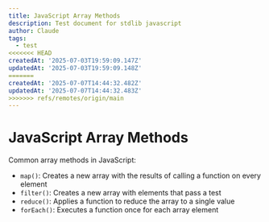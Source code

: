 ```yaml
---
title: JavaScript Array Methods
description: Test document for stdlib javascript
author: Claude
tags:
  - test
<<<<<<< HEAD
createdAt: '2025-07-03T19:59:09.147Z'
updatedAt: '2025-07-03T19:59:09.148Z'
=======
createdAt: '2025-07-07T14:44:32.482Z'
updatedAt: '2025-07-07T14:44:32.483Z'
>>>>>>> refs/remotes/origin/main
---
```

# JavaScript Array Methods

Common array methods in JavaScript:

- `map()`: Creates a new array with the results of calling a function on every element
- `filter()`: Creates a new array with elements that pass a test
- `reduce()`: Applies a function to reduce the array to a single value
- `forEach()`: Executes a function once for each array element
